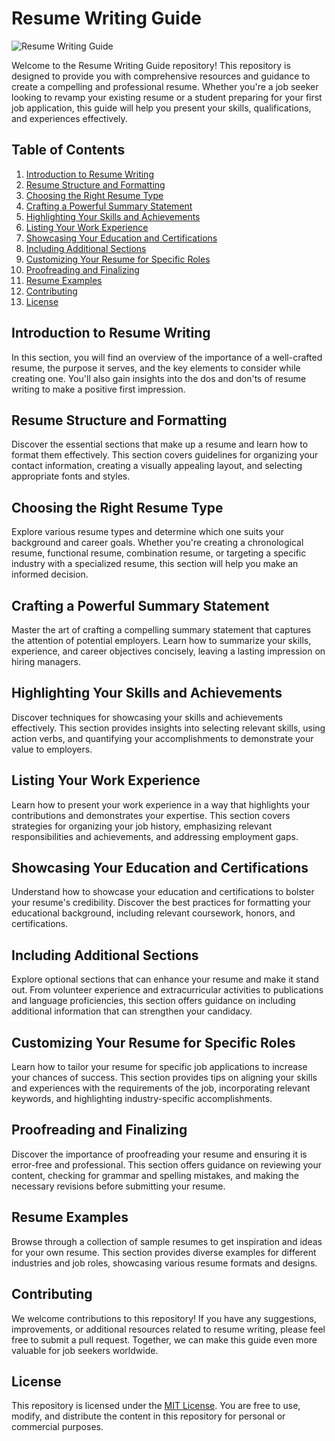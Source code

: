 <!-- # Resume-html For Data nerds  -->
# Resume Writing Guide

![Resume Writing Guide](https://example.com/resume-guide.jpg)

Welcome to the Resume Writing Guide repository! This repository is designed to provide you with comprehensive resources and guidance to create a compelling and professional resume. Whether you're a job seeker looking to revamp your existing resume or a student preparing for your first job application, this guide will help you present your skills, qualifications, and experiences effectively.

## Table of Contents

1. [Introduction to Resume Writing](#introduction-to-resume-writing)
2. [Resume Structure and Formatting](#resume-structure-and-formatting)
3. [Choosing the Right Resume Type](#choosing-the-right-resume-type)
4. [Crafting a Powerful Summary Statement](#crafting-a-powerful-summary-statement)
5. [Highlighting Your Skills and Achievements](#highlighting-your-skills-and-achievements)
6. [Listing Your Work Experience](#listing-your-work-experience)
7. [Showcasing Your Education and Certifications](#showcasing-your-education-and-certifications)
8. [Including Additional Sections](#including-additional-sections)
9. [Customizing Your Resume for Specific Roles](#customizing-your-resume-for-specific-roles)
10. [Proofreading and Finalizing](#proofreading-and-finalizing)
11. [Resume Examples](#resume-examples)
12. [Contributing](#contributing)
13. [License](#license)

## Introduction to Resume Writing

In this section, you will find an overview of the importance of a well-crafted resume, the purpose it serves, and the key elements to consider while creating one. You'll also gain insights into the dos and don'ts of resume writing to make a positive first impression.

## Resume Structure and Formatting

Discover the essential sections that make up a resume and learn how to format them effectively. This section covers guidelines for organizing your contact information, creating a visually appealing layout, and selecting appropriate fonts and styles.

## Choosing the Right Resume Type

Explore various resume types and determine which one suits your background and career goals. Whether you're creating a chronological resume, functional resume, combination resume, or targeting a specific industry with a specialized resume, this section will help you make an informed decision.

## Crafting a Powerful Summary Statement

Master the art of crafting a compelling summary statement that captures the attention of potential employers. Learn how to summarize your skills, experience, and career objectives concisely, leaving a lasting impression on hiring managers.

## Highlighting Your Skills and Achievements

Discover techniques for showcasing your skills and achievements effectively. This section provides insights into selecting relevant skills, using action verbs, and quantifying your accomplishments to demonstrate your value to employers.

## Listing Your Work Experience

Learn how to present your work experience in a way that highlights your contributions and demonstrates your expertise. This section covers strategies for organizing your job history, emphasizing relevant responsibilities and achievements, and addressing employment gaps.

## Showcasing Your Education and Certifications

Understand how to showcase your education and certifications to bolster your resume's credibility. Discover the best practices for formatting your educational background, including relevant coursework, honors, and certifications.

## Including Additional Sections

Explore optional sections that can enhance your resume and make it stand out. From volunteer experience and extracurricular activities to publications and language proficiencies, this section offers guidance on including additional information that can strengthen your candidacy.

## Customizing Your Resume for Specific Roles

Learn how to tailor your resume for specific job applications to increase your chances of success. This section provides tips on aligning your skills and experiences with the requirements of the job, incorporating relevant keywords, and highlighting industry-specific accomplishments.

## Proofreading and Finalizing

Discover the importance of proofreading your resume and ensuring it is error-free and professional. This section offers guidance on reviewing your content, checking for grammar and spelling mistakes, and making the necessary revisions before submitting your resume.

## Resume Examples

Browse through a collection of sample resumes to get inspiration and ideas for your own resume. This section provides diverse examples for different industries and job roles, showcasing various resume formats and designs.

## Contributing

We welcome contributions to this repository! If you have any suggestions, improvements, or additional resources related to resume writing, please feel free to submit a pull request. Together, we can make this guide even more valuable for job seekers worldwide.

## License

This repository is licensed under the [MIT License](LICENSE). You are free to use, modify, and distribute the content in this repository for personal or commercial purposes.

